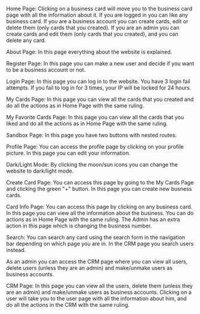Home Page:
Clicking on a business card will move you to the business card page with all the information about it.
If you are logged in you can like any business card.
If you are a business account you can create cards, edit or delete them (only cards that you created).
If you are an admin you can create cards and edit them (only cards that you created), and you can delete any card.

About Page:
In this page everything about the website is explained.

Register Page:
In this page you can make a new user and decide if you want to be a business account or not.

Login Page:
In this page you can log in to the website.
You have 3 login fail attempts.
If you fail to log in for 3 times, your IP will be locked for 24 hours.

My Cards Page:
In this page you can view all the cards that you created and do all the actions as in Home Page with the same ruling.

My Favorite Cards Page:
In this page you can view all the cards that you liked and do all the actions as in Home Page with the same ruling.

Sandbox Page:
In this page you have two buttons with nested routes.

Profile Page:
You can access the profile page by clicking on your profile picture.
In this page you can edit your information.

Dark/Light Mode:
By clicking the moon/sun icons you can change the website to dark/light mode.

Create Card Page:
You can access this page by going to the My Cards Page and clicking the green "+" button.
In this page you can create new busness cards.

Card Info Page:
You can access this page by clicking on any business card.
In this page you can view all the information about the business.
You can do actions as in Home Page with the same ruling.
The Admin has an extra action in this page which is changing the business number.

Search:
You can search any card using the search form in the navigation bar depending on which page you are in.
In the CRM page you search users instead.

As an admin you can access the CRM page where you can view all users, delete users (unless they are an admin) and make/unmake users as business accounts.

CRM Page:
In this page you can view all the users, delete them (unless they are an admin) and make/unmake users as business accounts.
Clicking on a user will take you to the user page with all the information about him, and do all the actions in the CRM with the same ruling.